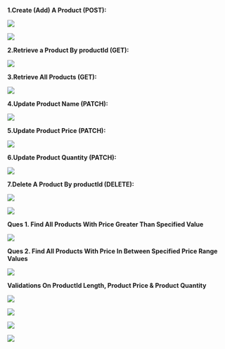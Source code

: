 **1.Create (Add) A Product (POST):**

![](media/image1.png)

![](media/image2.png)


**2.Retrieve a Product By productId (GET):**

![](media/image3.png)


**3.Retrieve All Products (GET):**

![](media/image4.png)


**4.Update Product Name (PATCH):**

![](media/image5.png)


**5.Update Product Price (PATCH):**

![](media/image6.png)


**6.Update Product Quantity (PATCH):**

![](media/image7.png)


**7.Delete A Product By productId (DELETE):**

![](media/image8.png)

![](media/image9.png)


**Ques 1. Find All Products With Price Greater Than Specified Value**

![](media/image10.png)


**Ques 2. Find All Products With Price In Between Specified Price Range Values**

![](media/image11.png)


**Validations On ProductId Length, Product Price & Product Quantity**

![](media/image12.png)

![](media/image13.png)

![](media/image14.png)

![](media/image15.png)
